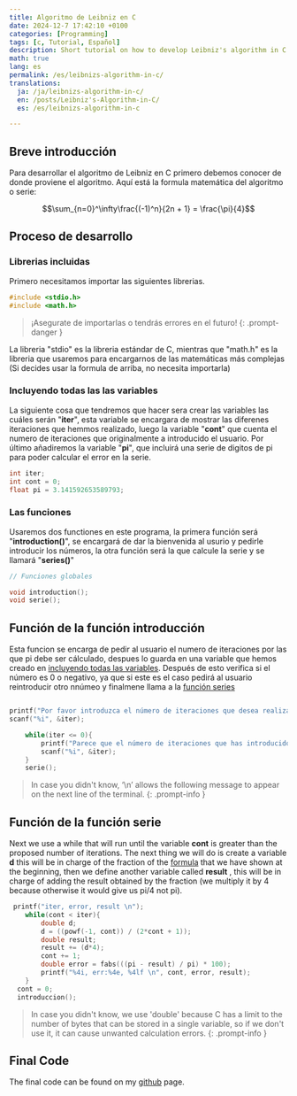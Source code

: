 ```yaml
---
title: Algoritmo de Leibniz en C
date: 2024-12-7 17:42:10 +0100
categories: [Programming]
tags: [c, Tutorial, Español]
description: Short tutorial on how to develop Leibniz's algorithm in C.
math: true
lang: es
permalink: /es/leibnizs-algorithm-in-c/
translations:
  ja: /ja/leibnizs-algorithm-in-c/
  en: /posts/Leibniz's-Algorithm-in-C/
  es: /es/leibnizs-algorithm-in-c

---
```


## Breve introducción

Para desarrollar el algoritmo de Leibniz en C primero debemos conocer de donde proviene el algoritmo. Aquí está la formula matemática del algoritmo o serie:

$$\sum_{n=0}^\infty\frac{(-1)^n}{2n + 1} = \frac{\pi}{4}$$

## Proceso de desarrollo

### Librerias incluidas

Primero necesitamos importar las siguientes librerias.

```c
#include <stdio.h>
#include <math.h>
```

> ¡Asegurate de importarlas o tendrás errores en el futuro!
{: .prompt-danger }

La libreria "stdio" es la libreria estándar de C, mientras que "math.h" es la libreria que usaremos para encargarnos de las matemáticas más complejas (Si decides usar la formula de arriba, no necesita importarla)

### Incluyendo todas las las variables

La siguiente cosa que tendremos que hacer sera crear las variables las cuáles serán "**iter**", esta variable se encargara de mostrar las diferenes iteraciones que hemmos realizado, luego la variable "**cont**" que cuenta el numero de iteraciones que originalmente a introducido el usuario. Por último añadiremos la variable "**pi**", que incluirá una serie de digitos de pi para poder calcular el error en la serie.

```c
int iter;
int cont = 0;
float pi = 3.141592653589793;
```

### Las funciones

Usaremos dos functiones en este programa, la primera función será "**introduction()**", se encargará de dar la bienvenida al usurio y pedirle introducir los números, la otra función será la que calcule la serie y se llamará "**series()**"

```c
// Funciones globales

void introduction();
void serie();
```

## Función de la función introducción

Esta funcion se encarga de pedir al usuario el numero de iteraciones por las que pi debe ser cálculado, despues lo guarda en una variable que hemos creado en [incluyendo todas las variables](#incluyendo-todas-las-las-variables). Después de esto verifica si el número es 0 o negativo, ya que si este es el caso pedirá al usuario reintroducir otro nnúmeo y finalmene llama a la [función series]()


```c

printf("Por favor introduzca el número de iteraciones que desea realizar. \n");
scanf("%i", &iter);

    while(iter <= 0){
        printf("Parece que el número de iteraciones que has introducido es un número negativo o 0. \n");
        scanf("%i", &iter);
    }
    serie();
```


> In case you didn't know, ‘\n’ allows the following message to appear on the next line of the terminal.
{: .prompt-info }


## Función de la función serie
Next we use a while that will run until the variable **cont** is greater than the proposed number of iterations. The next thing we will do is create a variable **d** this will be in charge of the fraction of the [formula](#brieft-introduction) that we have shown at the beginning, then we define another variable called **result** , this will be in charge of adding the result obtained by the fraction (we multiply it by 4 because otherwise it would give us pi/4 not pi).
```c
 printf("iter, error, result \n");
    while(cont < iter){
        double d;
        d = ((powf(-1, cont)) / (2*cont + 1));
        double result;
        result += (d*4);
        cont += 1;
        double error = fabs(((pi - result) / pi) * 100);
        printf("%4i, err:%4e, %4lf \n", cont, error, result);
    }
  cont = 0;
  introduccion();
```

> In case you didn't know, we use 'double' because C has a limit to the number of bytes that can be stored in a single variable, so if we don't use it, it can cause unwanted calculation errors.
{: .prompt-info }


## Final Code

The final code can be found on my [github](https://github.com/oviwanazul124/Leibniz-s-Algorithm-in-C/blob/main/main.c) page.
